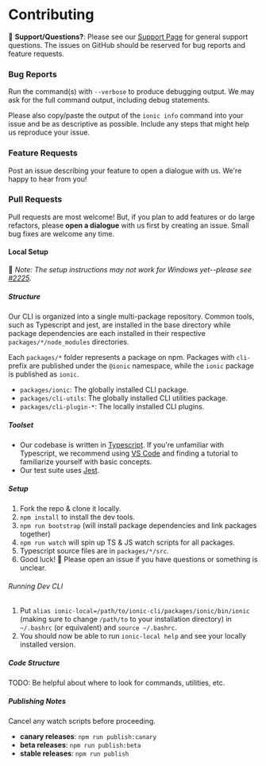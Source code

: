 # Contributing

:mega: **Support/Questions?**: Please see our [Support
Page](http://ionicframework.com/support) for general support questions. The
issues on GitHub should be reserved for bug reports and feature requests.

### Bug Reports

Run the command(s) with `--verbose` to produce debugging output. We may ask for
the full command output, including debug statements.

Please also copy/paste the output of the `ionic info` command into your issue
and be as descriptive as possible. Include any steps that might help us
reproduce your issue.

### Feature Requests

Post an issue describing your feature to open a dialogue with us. We're happy
to hear from you!

### Pull Requests

Pull requests are most welcome! But, if you plan to add features or do large
refactors, please **open a dialogue** with us first by creating an issue. Small
bug fixes are welcome any time.

#### Local Setup

:memo: *Note: The setup instructions may not work for Windows yet--please see
[#2225](https://github.com/driftyco/ionic-cli/issues/2225).*

##### Structure

Our CLI is organized into a single multi-package repository. Common tools, such
as Typescript and jest, are installed in the base directory while package
dependencies are each installed in their respective `packages/*/node_modules`
directories.

Each `packages/*` folder represents a package on npm. Packages with `cli-`
prefix are published under the `@ionic` namespace, while the `ionic` package is
published as `ionic`.

* `packages/ionic`: The globally installed CLI package.
* `packages/cli-utils`: The globally installed CLI utilities package.
* `packages/cli-plugin-*`: The locally installed CLI plugins.

##### Toolset

* Our codebase is written in [Typescript](https://www.typescriptlang.org/). If
  you're unfamiliar with Typescript, we recommend using [VS
  Code](https://code.visualstudio.com/) and finding a tutorial to familiarize
  yourself with basic concepts.
* Our test suite uses [Jest](https://facebook.github.io/jest/).

##### Setup

1. Fork the repo & clone it locally.
1. `npm install` to install the dev tools.
1. `npm run bootstrap` (will install package dependencies and link packages
   together)
1. `npm run watch` will spin up TS & JS watch scripts for all packages.
1. Typescript source files are in `packages/*/src`.
1. Good luck! :muscle: Please open an issue if you have questions or something
   is unclear.

###### Running Dev CLI

1. Put `alias ionic-local=/path/to/ionic-cli/packages/ionic/bin/ionic` (making
   sure to change `/path/to` to your installation directory) in `~/.bashrc` (or
   equivalent) and `source ~/.bashrc`.
1. You should now be able to run `ionic-local help` and see your locally
   installed version.

##### Code Structure

TODO: Be helpful about where to look for commands, utilities, etc.

##### Publishing Notes

Cancel any watch scripts before proceeding.

* **canary releases**: `npm run publish:canary`
* **beta releases**: `npm run publish:beta`
* **stable releases**: `npm run publish`
